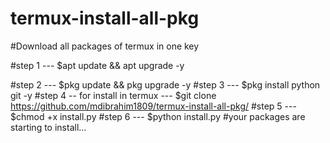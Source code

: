 # termux-install-all-pkg
#Download all packages of termux in one key

#step 1 ---
     $apt update && apt upgrade -y

#step 2 ---
     $pkg update && pkg upgrade -y
#step 3 --- 
     $pkg install python git -y
#step 4 -- for install in termux ---
     $git clone https://github.com/mdibrahim1809/termux-install-all-pkg/
#step 5 ---
     $chmod +x install.py
#step 6 ---
     $python install.py
#your packages are starting to install...
